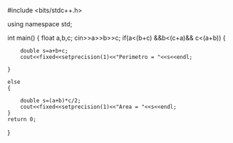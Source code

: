 #include <bits/stdc++.h>

using namespace std;

int main()
{
    float a,b,c;
    cin>>a>>b>>c;
    if(a<(b+c) &&b<(c+a)&& c<(a+b))
    {

        double s=a+b+c;
        cout<<fixed<<setprecision(1)<<"Perimetro = "<<s<<endl;

    }

    else
    {

        double s=(a+b)*c/2;
        cout<<fixed<<setprecision(1)<<"Area = "<<s<<endl;
    }
    return 0;
}
